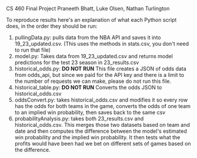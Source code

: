 CS 460 Final Project
Praneeth Bhatt, Luke Olsen, Nathan Turlington

To reproduce results here's an explanation of what each Python script does, in the order they should be run:

1. pullingData.py: pulls data from the NBA API and saves it into 19_23_updated.csv. (This uses the methods in stats.csv, you don't need to run that file)
2. model.py: Takes data from 19_23_updated.csv and returns model predictions for the test 23 season in 23_results.csv
3. historical_odds.py: **DO NOT RUN** This file creates a JSON of odds data from odds_api, but since we paid for the API key and there is a limit to the number of requests we can make, please do not run this file. 
4. historical_table.py: **DO NOT RUN** Converts the odds JSON to historical_odds.csv
5. oddsConvert.py: takes historical_odds.csv and modifies it so every row has the odds for both teams in the game, converts the odds of one team to an implied win probability, then saves back to the same csv
6. probabilityAnalysis.py: takes both 23_results.csv and historical_odds.csv. This merges those two datasets based on team and date and then computes the difference between the model's estimated win probability and the implied win probability. It then tests what the profits would have been had we bet on different sets of games based on the difference.
